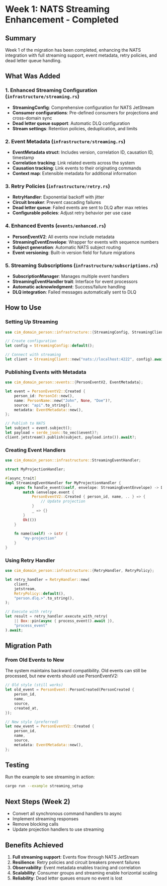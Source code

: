 # Week 1: NATS Streaming Enhancement - Completed

## Summary

Week 1 of the migration has been completed, enhancing the NATS integration with full streaming support, event metadata, retry policies, and dead letter queue handling.

## What Was Added

### 1. Enhanced Streaming Configuration (`infrastructure/streaming.rs`)
- **StreamingConfig**: Comprehensive configuration for NATS JetStream
- **Consumer configurations**: Pre-defined consumers for projections and cross-domain sync
- **Dead letter queue support**: Automatic DLQ configuration
- **Stream settings**: Retention policies, deduplication, and limits

### 2. Event Metadata (`infrastructure/streaming.rs`)
- **EventMetadata struct**: Includes version, correlation ID, causation ID, timestamp
- **Correlation tracking**: Link related events across the system
- **Causation tracking**: Link events to their originating commands
- **Context map**: Extensible metadata for additional information

### 3. Retry Policies (`infrastructure/retry.rs`)
- **RetryHandler**: Exponential backoff with jitter
- **Circuit breaker**: Prevent cascading failures
- **Dead letter queue**: Failed events are sent to DLQ after max retries
- **Configurable policies**: Adjust retry behavior per use case

### 4. Enhanced Events (`events/enhanced.rs`)
- **PersonEventV2**: All events now include metadata
- **StreamingEventEnvelope**: Wrapper for events with sequence numbers
- **Subject generation**: Automatic NATS subject routing
- **Event versioning**: Built-in version field for future migrations

### 5. Streaming Subscriptions (`infrastructure/subscriptions.rs`)
- **SubscriptionManager**: Manages multiple event handlers
- **StreamingEventHandler trait**: Interface for event processors
- **Automatic acknowledgment**: Success/failure handling
- **DLQ integration**: Failed messages automatically sent to DLQ

## How to Use

### Setting Up Streaming

```rust
use cim_domain_person::infrastructure::{StreamingConfig, StreamingClient};

// Create configuration
let config = StreamingConfig::default();

// Connect with streaming
let client = StreamingClient::new("nats://localhost:4222", config).await?;
```

### Publishing Events with Metadata

```rust
use cim_domain_person::events::{PersonEventV2, EventMetadata};

let event = PersonEventV2::Created {
    person_id: PersonId::new(),
    name: PersonName::new("John", None, "Doe")?,
    source: "api".to_string(),
    metadata: EventMetadata::new(),
};

// Publish to NATS
let subject = event.subject();
let payload = serde_json::to_vec(&event)?;
client.jetstream().publish(subject, payload.into()).await?;
```

### Creating Event Handlers

```rust
use cim_domain_person::infrastructure::StreamingEventHandler;

struct MyProjectionHandler;

#[async_trait]
impl StreamingEventHandler for MyProjectionHandler {
    async fn handle_event(&self, envelope: StreamingEventEnvelope) -> DomainResult<()> {
        match &envelope.event {
            PersonEventV2::Created { person_id, name, .. } => {
                // Update projection
            }
            _ => {}
        }
        Ok(())
    }
    
    fn name(&self) -> &str {
        "my-projection"
    }
}
```

### Using Retry Handler

```rust
use cim_domain_person::infrastructure::{RetryHandler, RetryPolicy};

let retry_handler = RetryHandler::new(
    client,
    jetstream,
    RetryPolicy::default(),
    "person.dlq.>".to_string(),
);

// Execute with retry
let result = retry_handler.execute_with_retry(
    || Box::pin(async { process_event().await }),
    "process_event"
).await;
```

## Migration Path

### From Old Events to New

The system maintains backward compatibility. Old events can still be processed, but new events should use PersonEventV2:

```rust
// Old style (still works)
let old_event = PersonEvent::PersonCreated(PersonCreated {
    person_id,
    name,
    source,
    created_at,
});

// New style (preferred)
let new_event = PersonEventV2::Created {
    person_id,
    name,
    source,
    metadata: EventMetadata::new(),
};
```

## Testing

Run the example to see streaming in action:

```bash
cargo run --example streaming_setup
```

## Next Steps (Week 2)

- Convert all synchronous command handlers to async
- Implement streaming responses
- Remove blocking calls
- Update projection handlers to use streaming

## Benefits Achieved

1. **Full streaming support**: Events flow through NATS JetStream
2. **Resilience**: Retry policies and circuit breakers prevent failures
3. **Observability**: Event metadata enables tracing and correlation
4. **Scalability**: Consumer groups and streaming enable horizontal scaling
5. **Reliability**: Dead letter queues ensure no event is lost